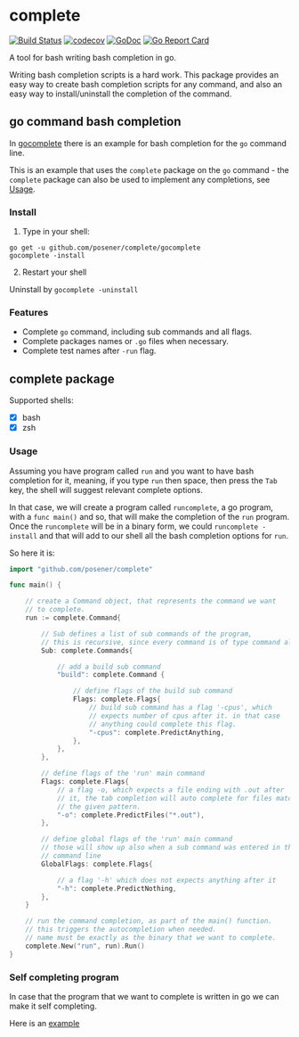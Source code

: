 # complete

[![Build Status](https://travis-ci.org/posener/complete.svg?branch=master)](https://travis-ci.org/posener/complete)
[![codecov](https://codecov.io/gh/posener/complete/branch/master/graph/badge.svg)](https://codecov.io/gh/posener/complete)
[![GoDoc](https://godoc.org/github.com/posener/complete?status.svg)](http://godoc.org/github.com/posener/complete)
[![Go Report Card](https://goreportcard.com/badge/github.com/posener/complete)](https://goreportcard.com/report/github.com/posener/complete)

A tool for bash writing bash completion in go.

Writing bash completion scripts is a hard work. This package provides an easy way
to create bash completion scripts for any command, and also an easy way to install/uninstall
the completion of the command.

## go command bash completion

In [gocomplete](./gocomplete) there is an example for bash completion for the `go` command line.

This is an example that uses the `complete` package on the `go` command - the `complete` package
can also be used to implement any completions, see [Usage](#usage).

### Install

1. Type in your shell:
```
go get -u github.com/posener/complete/gocomplete
gocomplete -install
```

2. Restart your shell

Uninstall by `gocomplete -uninstall`

### Features

- Complete `go` command, including sub commands and all flags.
- Complete packages names or `.go` files when necessary.
- Complete test names after `-run` flag.

## complete package

Supported shells:

- [x] bash
- [x] zsh

### Usage

Assuming you have program called `run` and you want to have bash completion
for it, meaning, if you type `run` then space, then press the `Tab` key,
the shell will suggest relevant complete options.

In that case, we will create a program called `runcomplete`, a go program,
with a `func main()` and so, that will make the completion of the `run`
program. Once the `runcomplete` will be in a binary form, we could
`runcomplete -install` and that will add to our shell all the bash completion
options for `run`.

So here it is:

```go
import "github.com/posener/complete"

func main() {

	// create a Command object, that represents the command we want
	// to complete.
	run := complete.Command{

		// Sub defines a list of sub commands of the program,
		// this is recursive, since every command is of type command also.
		Sub: complete.Commands{

			// add a build sub command
			"build": complete.Command {

				// define flags of the build sub command
				Flags: complete.Flags{
					// build sub command has a flag '-cpus', which
					// expects number of cpus after it. in that case
					// anything could complete this flag.
					"-cpus": complete.PredictAnything,
				},
			},
		},

		// define flags of the 'run' main command
		Flags: complete.Flags{
			// a flag -o, which expects a file ending with .out after
			// it, the tab completion will auto complete for files matching
			// the given pattern.
			"-o": complete.PredictFiles("*.out"),
		},

		// define global flags of the 'run' main command
		// those will show up also when a sub command was entered in the
		// command line
		GlobalFlags: complete.Flags{

			// a flag '-h' which does not expects anything after it
			"-h": complete.PredictNothing,
		},
	}

	// run the command completion, as part of the main() function.
	// this triggers the autocompletion when needed.
	// name must be exactly as the binary that we want to complete.
	complete.New("run", run).Run()
}
```

### Self completing program

In case that the program that we want to complete is written in go we
can make it self completing.

Here is an [example](./example/self/main.go)
